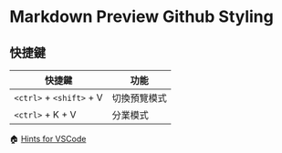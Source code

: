 # Markdown Preview Github Styling

## 快捷鍵
| 快捷鍵                   | 功能         |
|--------------------------|------------|
| `<ctrl>` + `<shift>` + V | 切換預覽模式 |
| `<ctrl>` + K + V         | 分業模式     |

:house: [Hints for VSCode](./readme.md)
